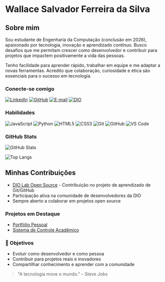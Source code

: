 # Wallace Salvador Ferreira da Silva

## Sobre mim
Sou estudante de Engenharia da Computação (conclusão em 2026), apaixonado por tecnologia, inovação e aprendizado contínuo. Busco desafios que me permitam crescer como desenvolvedor e contribuir para projetos que impactem positivamente a vida das pessoas.

Tenho facilidade para aprender rápido, trabalhar em equipe e me adaptar a novas ferramentas. Acredito que colaboração, curiosidade e ética são essenciais para o sucesso em tecnologia.

### Conecte-se comigo
[![LinkedIn](https://img.shields.io/badge/LinkedIn-0077B5?style=for-the-badge&logo=linkedin&logoColor=white)](https://www.linkedin.com/in/wallace-salvador-ferreira-da-silva)
[![GitHub](https://img.shields.io/badge/GitHub-100000?style=for-the-badge&logo=github&logoColor=white)](https://github.com/CodeWllc)
[![E-mail](https://img.shields.io/badge/-Email-000?style=for-the-badge&logo=microsoft-outlook&logoColor=E94D5F)](mailto:contawallace@gmail.com)
[![DIO](https://img.shields.io/badge/DIO-0077B5?style=for-the-badge&logo=gitbook&logoColor=white)](https://www.dio.me/users/contawallace)

### Habilidades
![JavaScript](https://img.shields.io/badge/JavaScript-F7DF1E?style=for-the-badge&logo=javascript&logoColor=black)
![Python](https://img.shields.io/badge/python-3670A0?style=for-the-badge&logo=python&logoColor=ffdd54)
![HTML5](https://img.shields.io/badge/HTML5-E34F26?style=for-the-badge&logo=html5&logoColor=white)
![CSS3](https://img.shields.io/badge/CSS3-1572B6?style=for-the-badge&logo=css3&logoColor=white)
![Git](https://img.shields.io/badge/GIT-E44C30?style=for-the-badge&logo=git&logoColor=white)
![GitHub](https://img.shields.io/badge/GitHub-100000?style=for-the-badge&logo=github&logoColor=white)
![VS Code](https://img.shields.io/badge/VS%20Code-0078d4.svg?style=for-the-badge&logo=visual-studio-code&logoColor=white)

### GitHub Stats

![GitHub Stats](https://github-readme-stats.vercel.app/api?username=CodeWllc&theme=transparent&bg_color=000&border_color=30A3DC&show_icons=true&icon_color=30A3DC&title_color=E94D5F&text_color=FFF)

![Top Langs](https://github-readme-stats-git-masterrstaa-rickstaa.vercel.app/api/top-langs/?username=CodeWllc&layout=compact&bg_color=000&border_color=30A3DC&title_color=E94D5F&text_color=FFF)

## Minhas Contribuições
- [DIO Lab Open Source](https://github.com/digitalinnovationone/dio-lab-open-source) - Contribuição no projeto de aprendizado de Git/GitHub
- Participação ativa na comunidade de desenvolvedores da DIO
- Sempre aberto a colaborar em projetos open source

### Projetos em Destaque
- [Portfólio Pessoal](https://github.com/CodeWllc/portfolio)
- [Sistema de Controle Acadêmico](https://github.com/CodeWllc/controle-academico)

### 🎯 Objetivos
- Evoluir como desenvolvedor e como pessoa
- Contribuir para projetos reais e inovadores
- Compartilhar conhecimento e aprender com a comunidade

> "A tecnologia move o mundo." – Steve Jobs
